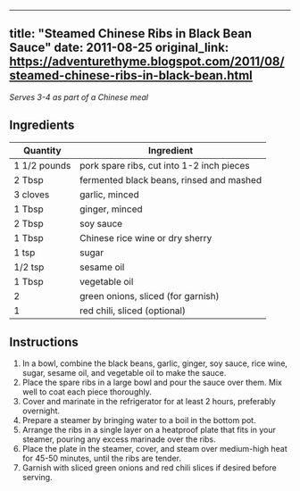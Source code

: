 <!-- filepath: /home/zacox/code/blogspot/adventurethyme/posts/2011-08-25-steamed-chinese-ribs-in-black-bean-sauce-formatted.md -->
---
title: "Steamed Chinese Ribs in Black Bean Sauce"
date: 2011-08-25
original_link: https://adventurethyme.blogspot.com/2011/08/steamed-chinese-ribs-in-black-bean.html
---

_Serves 3-4 as part of a Chinese meal_

## Ingredients

| Quantity | Ingredient |
| -------- | ---------- |
| 1 1/2 pounds | pork spare ribs, cut into 1-2 inch pieces |
| 2 Tbsp | fermented black beans, rinsed and mashed |
| 3 cloves | garlic, minced |
| 1 Tbsp | ginger, minced |
| 2 Tbsp | soy sauce |
| 1 Tbsp | Chinese rice wine or dry sherry |
| 1 tsp | sugar |
| 1/2 tsp | sesame oil |
| 1 Tbsp | vegetable oil |
| 2 | green onions, sliced (for garnish) |
| 1 | red chili, sliced (optional) |

## Instructions

1. In a bowl, combine the black beans, garlic, ginger, soy sauce, rice wine, sugar, sesame oil, and vegetable oil to make the sauce.
2. Place the spare ribs in a large bowl and pour the sauce over them. Mix well to coat each piece thoroughly.
3. Cover and marinate in the refrigerator for at least 2 hours, preferably overnight.
4. Prepare a steamer by bringing water to a boil in the bottom pot.
5. Arrange the ribs in a single layer on a heatproof plate that fits in your steamer, pouring any excess marinade over the ribs.
6. Place the plate in the steamer, cover, and steam over medium-high heat for 45-50 minutes, until the ribs are tender.
7. Garnish with sliced green onions and red chili slices if desired before serving.

